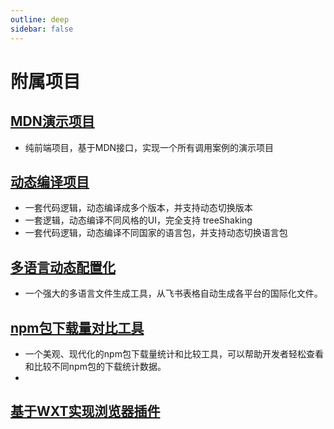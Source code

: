 ```yaml
---
outline: deep
sidebar: false
---
```

# 附属项目
## [MDN演示项目](https://gitee.com/maYun18600917746/mdn)
- 纯前端项目，基于MDN接口，实现一个所有调用案例的演示项目

## [动态编译项目](https://gitee.com/maYun18600917746/regon-tree-shaking)
- 一套代码逻辑，动态编译成多个版本，并支持动态切换版本
- 一套逻辑，动态编译不同风格的UI，完全支持 treeShaking
- 一套代码逻辑，动态编译不同国家的语言包，并支持动态切换语言包

## [多语言动态配置化](https://gitee.com/maYun18600917746/fei-shu-excel-to-local)
- 一个强大的多语言文件生成工具，从飞书表格自动生成各平台的国际化文件。

## [npm包下载量对比工具](https://gitee.com/maYun18600917746/npm-download-compare)
- 一个美观、现代化的npm包下载量统计和比较工具，可以帮助开发者轻松查看和比较不同npm包的下载统计数据。
- 
## [基于WXT实现浏览器插件](https://gitee.com/maYun18600917746/browser-extension-wxt)
